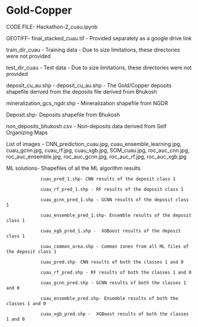 # Gold-Copper
   
   CODE FILE- Hackathon-2_cuau.ipynb

   GEOTIFF- final_stacked_cuau.tif - Provided separately as a google drive link
   
   train_dir_cuau - Training data - Due to  size limitations, these directories were not provided
   
   test_dir_cuau - Test data - Due to  size limitations, these directories were not provided
   
   deposit_cu_au.shp - deposit_cu_au.shp - The Gold/Copper deposits shapefile derived from the deposits file derived from Bhukosh
   
   mineralization_gcs_ngdr.shp - Mineralization shapefile from NGDR
   
   Deposit.shp- Deposits shapefile from Bhukosh

   non_deposits_bhukosh.csv - Non-deposits data derived from Self Organizing Maps

   List of images - CNN_prediction_cuau.jpg, cuau_ensemble_learning.jpg, cuau_gcnn.jpg, cuau_rf.jpg, cuau_xgb.jpg, SOM_cuau.jpg, roc_auc_cnn.jpg, roc_auc_ensemble.jpg, roc_auc_gcnn.jpg, roc_auc_rf.jpg, roc_auc_xgb.jpg
   
   ML solutions- Shapefiles of all the ML algorithm results
   
                 cuau_pred_1.shp- CNN results of the deposit class 1
                 
                 cuau_rf_pred_1.shp - RF results of the deposit class 1
                 
                 cuau_gcnn_pred_1.shp - GCNN results of the deposit class 1
                 
                 cuau_ensemble_pred_1.shp- Ensemble results of the deposit class 1
                 
                 cuau_xgb_pred_1.shp -  XGBoost results of the deposit class 1
                 
                 cuau_common_area.shp - Common zones from all ML files of the deposit class 1
                 
                 cuau_pred.shp- CNN results of both the classes 1 and 0
                 
                 cuau_rf_pred.shp - RF results of both the classes 1 and 0
                 
                 cuau_gcnn_pred.shp - GCNN results of both the classes 1 and 0
                 
                 cuau_ensemble_pred.shp- Ensemble results of both the classes 1 and 0
                 
                 cuau_xgb_pred.shp -  XGBoost results of both the classes 1 and 0
